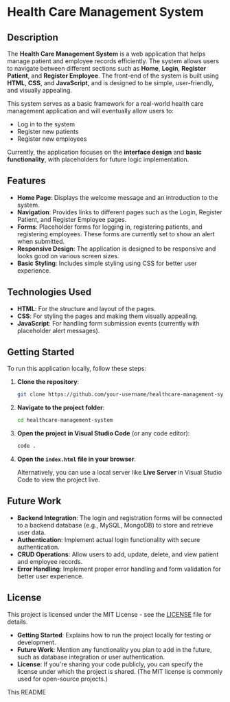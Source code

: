 
# Health Care Management System

## Description

The **Health Care Management System** is a web application that helps manage patient and employee records efficiently. The system allows users to navigate between different sections such as **Home**, **Login**, **Register Patient**, and **Register Employee**. The front-end of the system is built using **HTML**, **CSS**, and **JavaScript**, and is designed to be simple, user-friendly, and visually appealing.

This system serves as a basic framework for a real-world health care management application and will eventually allow users to:

- Log in to the system
- Register new patients
- Register new employees

Currently, the application focuses on the **interface design** and **basic functionality**, with placeholders for future logic implementation.

## Features

- **Home Page**: Displays the welcome message and an introduction to the system.
- **Navigation**: Provides links to different pages such as the Login, Register Patient, and Register Employee pages.
- **Forms**: Placeholder forms for logging in, registering patients, and registering employees. These forms are currently set to show an alert when submitted.
- **Responsive Design**: The application is designed to be responsive and looks good on various screen sizes.
- **Basic Styling**: Includes simple styling using CSS for better user experience.

## Technologies Used

- **HTML**: For the structure and layout of the pages.
- **CSS**: For styling the pages and making them visually appealing.
- **JavaScript**: For handling form submission events (currently with placeholder alert messages).

## Getting Started

To run this application locally, follow these steps:

1. **Clone the repository**:

   ```bash
   git clone https://github.com/your-username/healthcare-management-system.git
   ```

2. **Navigate to the project folder**:

   ```bash
   cd healthcare-management-system
   ```

3. **Open the project in Visual Studio Code** (or any code editor):

   ```bash
   code .
   ```

4. **Open the `index.html` file in your browser**.

   Alternatively, you can use a local server like **Live Server** in Visual Studio Code to view the project live.

## Future Work

- **Backend Integration**: The login and registration forms will be connected to a backend database (e.g., MySQL, MongoDB) to store and retrieve user data.
- **Authentication**: Implement actual login functionality with secure authentication.
- **CRUD Operations**: Allow users to add, update, delete, and view patient and employee records.
- **Error Handling**: Implement proper error handling and form validation for better user experience.

## License

This project is licensed under the MIT License - see the [LICENSE](LICENSE) file for details.
- **Getting Started**: Explains how to run the project locally for testing or development.
- **Future Work**: Mention any functionality you plan to add in the future, such as database integration or user authentication.
- **License**: If you're sharing your code publicly, you can specify the license under which the project is shared. (The MIT license is commonly used for open-source projects.)

This README 

